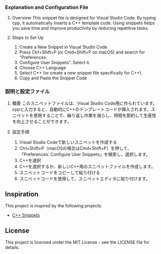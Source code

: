 ### Explanation and Configuration File
1. Overview
This snippet file is designed for Visual Studio Code. By typing cpp, it automatically inserts a C++ template code. Using snippets helps you save time and improve productivity by reducing repetitive tasks.

1. Steps to Set Up
    1. Create a New Snippet in Visual Studio Code
    1. Press Ctrl+Shift+P (or Cmd+Shift+P on macOS) and search for "Preferences:     
    1. Configure User Snippets". Select it.
    1. Choose C++ Language
    1. Select C++ (or create a new snippet file specifically for C++).
    1. Copy and Paste the Snippet Code
  
### 説明と設定ファイル
1. 概要
このスニペットファイルは、Visual Studio Code用に作られています。cppと入力すると、自動的にC++のテンプレートコードが挿入されます。スニペットを使用することで、繰り返し作業を減らし、時間を節約して生産性を向上させることができます。

1. 設定手順
    1. Visual Studio Codeで新しいスニペットを作成する
    1. Ctrl+Shift+P（macOSの場合はCmd+Shift+P）を押して、「Preferences: Configure User Snippets」を検索し、選択します。
    1. C++を選択
    1. C++を選択するか、新しいC++用のスニペットファイルを作成します。
    1. スニペットコードをコピーして貼り付ける
    1. スニペットコードを使用して、スニペットエディタに貼り付けます。

## Inspiration
This project is inspired by the following projects:
- [C++ Snippets](https://qiita.com/yuya296/items/7592d542196777f3aa1c)

## License
This project is licensed under the MIT License - see the LICENSE file for details.
